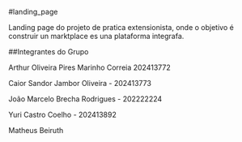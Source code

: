 #landing_page

Landing page do projeto de pratica extensionista, onde o objetivo é construir un marktplace es una plataforma integrafa.

##Integrantes do Grupo

Arthur Oliveira Pires Marinho Correia 202413772

Caior Sandor Jambor Oliveira - 202413773

João Marcelo Brecha Rodrigues - 202222224

Yuri Castro Coelho - 202413892

Matheus Beiruth
